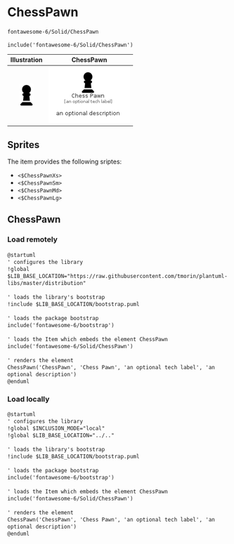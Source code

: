 # ChessPawn


```text
fontawesome-6/Solid/ChessPawn
```

```text
include('fontawesome-6/Solid/ChessPawn')
```



| Illustration | ChessPawn |
| :---: | :---: |
| ![illustration for Illustration](../../fontawesome-6/Solid/ChessPawn.png) | ![illustration for ChessPawn](../../fontawesome-6/Solid/ChessPawn.Local.png) |



## Sprites
The item provides the following sriptes:

- `<$ChessPawnXs>`
- `<$ChessPawnSm>`
- `<$ChessPawnMd>`
- `<$ChessPawnLg>`





## ChessPawn

### Load remotely
```plantuml
@startuml
' configures the library
!global $LIB_BASE_LOCATION="https://raw.githubusercontent.com/tmorin/plantuml-libs/master/distribution"

' loads the library's bootstrap
!include $LIB_BASE_LOCATION/bootstrap.puml

' loads the package bootstrap
include('fontawesome-6/bootstrap')

' loads the Item which embeds the element ChessPawn
include('fontawesome-6/Solid/ChessPawn')

' renders the element
ChessPawn('ChessPawn', 'Chess Pawn', 'an optional tech label', 'an optional description')
@enduml
```

### Load locally
```plantuml
@startuml
' configures the library
!global $INCLUSION_MODE="local"
!global $LIB_BASE_LOCATION="../.."

' loads the library's bootstrap
!include $LIB_BASE_LOCATION/bootstrap.puml

' loads the package bootstrap
include('fontawesome-6/bootstrap')

' loads the Item which embeds the element ChessPawn
include('fontawesome-6/Solid/ChessPawn')

' renders the element
ChessPawn('ChessPawn', 'Chess Pawn', 'an optional tech label', 'an optional description')
@enduml
```

